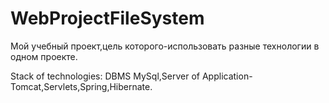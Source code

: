 # WebProjectFileSystem
Мой учебный проект,цель которого-использовать разные технологии в одном проекте.

Stack of technologies:
DBMS MySql,Server of Application-Tomcat,Servlets,Spring,Hibernate.
